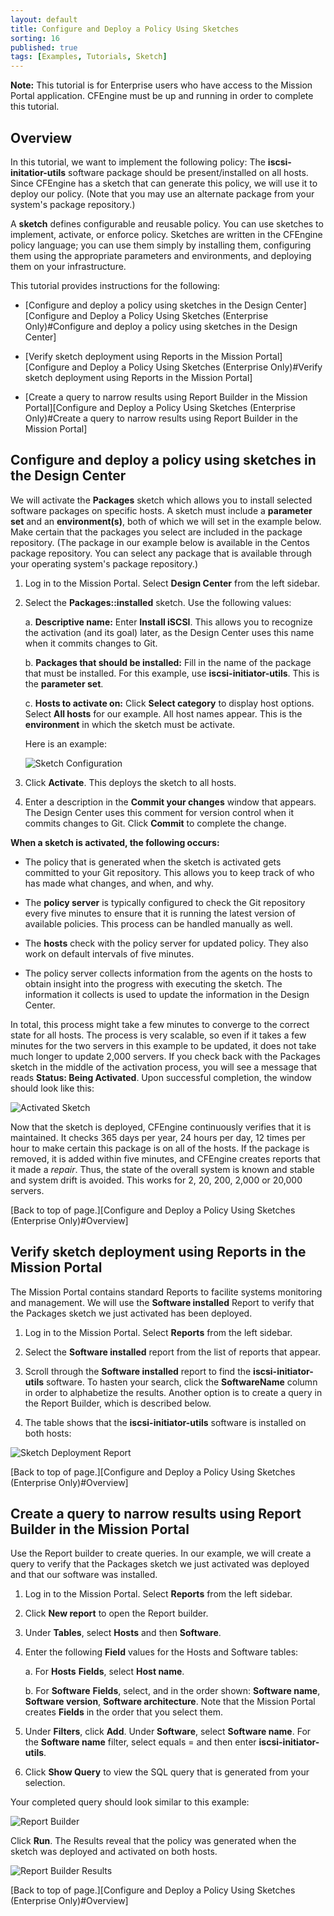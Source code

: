 ```yaml
---
layout: default
title: Configure and Deploy a Policy Using Sketches 
sorting: 16
published: true
tags: [Examples, Tutorials, Sketch]
---
```

**Note:** This tutorial is for Enterprise users who have access to the Mission Portal
application. CFEngine must be up and running in order to complete this 
tutorial. 

## Overview 
In this tutorial, we want to implement the following policy: The **iscsi-initatior-utils** software package 
should be present/installed on all hosts. Since CFEngine has a sketch that can generate this 
policy, we will use it to deploy our policy. (Note that you may use an alternate package from your 
system's package repository.)

A **sketch** defines configurable and reusable policy. You can use sketches to implement,
activate, or enforce policy. Sketches are written in the CFEngine 
policy language; you can use them simply by installing them, configuring them 
using the appropriate parameters and environments, and deploying them on your infrastructure. 

This tutorial provides instructions for the following:

* [Configure and deploy a policy using sketches in the Design Center][Configure and Deploy a Policy Using Sketches (Enterprise Only)#Configure and deploy a policy using sketches in the Design Center]

* [Verify sketch deployment using Reports in the Mission Portal][Configure and Deploy a Policy Using Sketches (Enterprise Only)#Verify sketch deployment using Reports in the Mission Portal]

* [Create a query to narrow results using Report Builder in the Mission Portal][Configure and Deploy a Policy Using Sketches (Enterprise Only)#Create a query to narrow results using Report Builder in the Mission Portal]


## Configure and deploy a policy using sketches in the Design Center
We will activate the **Packages** sketch which allows you to install selected software
packages on specific hosts. A sketch must include a **parameter set** and an **environment(s)**, both of which
we will set in the example below. Make certain that the packages you select are included in the 
package repository. (The package in our example below is available in the Centos package repository. You
can select any package that is available through your operating system's package repository.)

1. Log in to the Mission Portal. Select **Design Center** from the left sidebar.

2. Select the **Packages::installed** sketch. Use the following values:

	a. **Descriptive name:** Enter **Install iSCSI**. This allows you to recognize the activation 
   (and its goal) later, as the Design Center uses this name when it commits changes to Git.
   
	b. **Packages that should be installed:** Fill in the name of the package that must be installed.
   For this example, use **iscsi-initiator-utils**. This is the **parameter set**. 
   
	c. **Hosts to activate on:** Click **Select category** to display host options. Select **All hosts**
   for our example. All host names appear. This is the **environment** in which the sketch
   must be activate.
   
   Here is an example:
   
   ![Sketch Configuration](Sketch.png)
   
3. Click **Activate**. This deploys the sketch to all hosts.

4. Enter a description in the **Commit your changes** window that appears. The Design Center
   uses this comment for version control when it commits changes to Git.
   Click **Commit** to complete the change.

**When a sketch is activated, the following occurs:**   

* The policy that is generated when the sketch is activated gets committed to your Git repository. 
This allows you to keep track of who has made what changes, and when, and why.

* The **policy server** is typically configured to check the Git repository every five minutes to ensure
that it is running the latest version of available policies. This process can be handled manually as well.

* The **hosts** check with the policy server for updated policy. They also work on default intervals of five minutes.

* The policy server collects information from the agents on the hosts to obtain insight 
   into the progress with executing the sketch. The information it collects is used to update 
   the information in the Design Center.
   
In total, this process might take a few minutes to converge to the correct state for all hosts. 
The process is very scalable, so even if it takes a few minutes for the two servers in this 
example to be updated, it does not take much longer to update 2,000 servers.
If you check back with the Packages sketch in the middle of the activation process, you will 
see a message that reads **Status: Being Activated**. Upon successful completion, the window 
should look like this:

![Activated Sketch](Activated-sketch.png)

Now that the sketch is deployed, CFEngine continuously verifies that it is maintained. It checks 
365 days per year, 24 hours per day, 12 times per hour to make certain this package is on all of the hosts. 
If the package is removed, it is added within five minutes, and CFEngine creates reports that it 
made a _repair_. Thus, the state of the overall system is known and stable and system drift is avoided. 
This works for 2, 20, 200, 2,000 or 20,000 servers.

[Back to top of page.][Configure and Deploy a Policy Using Sketches (Enterprise Only)#Overview]

## Verify sketch deployment using Reports in the Mission Portal 
The Mission Portal contains standard Reports to facilite systems monitoring and management. We
will use the **Software installed** Report to verify that the Packages sketch we just activated
has been deployed.

1. Log in to the Mission Portal. Select **Reports** from the left sidebar.

2. Select the **Software installed** report from the list of reports that appear.

3. Scroll through the **Software installed** report to find the **iscsi-initiator-utils** software. To hasten your search,
   click the **SoftwareName** column in order to alphabetize the results. Another option is to 
   create a query in the Report Builder, which is described below.
   
4. The table shows that the **iscsi-initiator-utils** software is installed on both hosts:

![Sketch Deployment Report](Report.png)
   
   
[Back to top of page.][Configure and Deploy a Policy Using Sketches (Enterprise Only)#Overview]

## Create a query to narrow results using Report Builder in the Mission Portal
Use the Report builder to create queries. In our example, we will create a query to verify that the
Packages sketch we just activated was deployed and that our software was installed.

1. Log in to the Mission Portal. Select **Reports** from the left sidebar.

2. Click **New report** to open the Report builder.

3. Under **Tables**, select **Hosts** and then **Software**. 

4. Enter the following **Field** values for the Hosts and Software tables:

	a. For **Hosts** **Fields**, select **Host name**.
   
	b. For **Software** **Fields**, select, and in the order shown: **Software name**,
   **Software version**, **Software architecture**. Note that the Mission Portal creates **Fields** in 
   the order that you select them. 
     
5. Under **Filters**, click **Add**. Under **Software**, select **Software name**.
   For the **Software name** filter, select equals = and then enter **iscsi-initiator-utils**.
   
6. Click **Show Query** to view the SQL query that is generated from your selection.

Your completed query should look similar to this example:

![Report Builder](Report-builder.png)
   
   
Click **Run**. The Results reveal that the policy was generated when the sketch was deployed and activated on both hosts.

![Report Builder Results](Report-builder-results.png)

[Back to top of page.][Configure and Deploy a Policy Using Sketches (Enterprise Only)#Overview]
